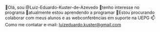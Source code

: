 👋Olá, sou @Luiz-Eduardo-Kuster-de-Azevedo
👀tenho interesse no programa
🌱atualmente estou aprendendo a programar
💞️Estou procurando colaborar com meus alunos e as webconferências em suporte na UEPG
📫Como me contatar e-mail: luizeduardo.kuster@gmail.com
<!---
luiz-eduardo-collab/luiz-eduardo-collab is a ✨ special ✨ repository because its `README.md` (this file) appears on your GitHub profile.
You can click the Preview link to take a look at your changes.
--->
